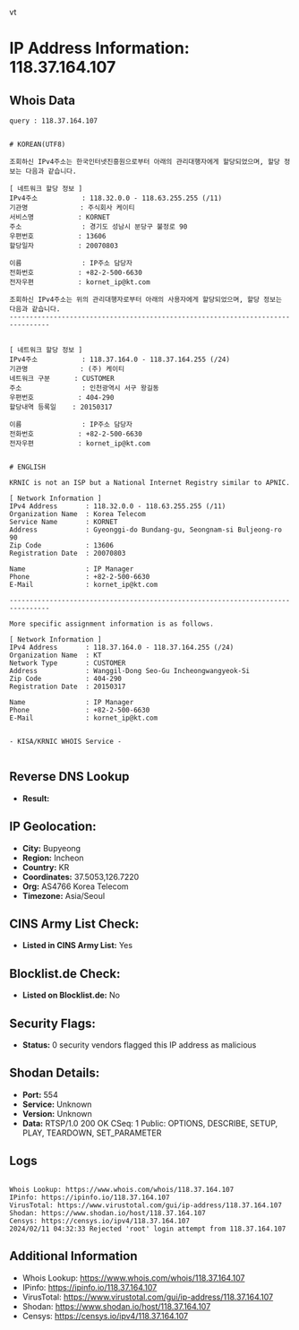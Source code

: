 vt
# IP Address Information: 118.37.164.107

## Whois Data
```
query : 118.37.164.107


# KOREAN(UTF8)

조회하신 IPv4주소는 한국인터넷진흥원으로부터 아래의 관리대행자에게 할당되었으며, 할당 정보는 다음과 같습니다.

[ 네트워크 할당 정보 ]
IPv4주소           : 118.32.0.0 - 118.63.255.255 (/11)
기관명             : 주식회사 케이티
서비스명           : KORNET
주소               : 경기도 성남시 분당구 불정로 90
우편번호           : 13606
할당일자           : 20070803

이름               : IP주소 담당자
전화번호           : +82-2-500-6630
전자우편           : kornet_ip@kt.com

조회하신 IPv4주소는 위의 관리대행자로부터 아래의 사용자에게 할당되었으며, 할당 정보는 다음과 같습니다.
--------------------------------------------------------------------------------


[ 네트워크 할당 정보 ]
IPv4주소           : 118.37.164.0 - 118.37.164.255 (/24)
기관명             : (주) 케이티
네트워크 구분      : CUSTOMER
주소               : 인천광역시 서구 왕길동
우편번호           : 404-290
할당내역 등록일    : 20150317

이름               : IP주소 담당자
전화번호           : +82-2-500-6630
전자우편           : kornet_ip@kt.com


# ENGLISH

KRNIC is not an ISP but a National Internet Registry similar to APNIC.

[ Network Information ]
IPv4 Address       : 118.32.0.0 - 118.63.255.255 (/11)
Organization Name  : Korea Telecom
Service Name       : KORNET
Address            : Gyeonggi-do Bundang-gu, Seongnam-si Buljeong-ro 90
Zip Code           : 13606
Registration Date  : 20070803

Name               : IP Manager
Phone              : +82-2-500-6630
E-Mail             : kornet_ip@kt.com

--------------------------------------------------------------------------------

More specific assignment information is as follows.

[ Network Information ]
IPv4 Address       : 118.37.164.0 - 118.37.164.255 (/24)
Organization Name  : KT
Network Type       : CUSTOMER
Address            : Wanggil-Dong Seo-Gu Incheongwangyeok-Si
Zip Code           : 404-290
Registration Date  : 20150317

Name               : IP Manager
Phone              : +82-2-500-6630
E-Mail             : kornet_ip@kt.com


- KISA/KRNIC WHOIS Service -


```
## Reverse DNS Lookup
- **Result:** 

## IP Geolocation:
- **City:** Bupyeong
- **Region:** Incheon
- **Country:** KR
- **Coordinates:** 37.5053,126.7220
- **Org:** AS4766 Korea Telecom
- **Timezone:** Asia/Seoul

## CINS Army List Check:
- **Listed in CINS Army List:** 
Yes

## Blocklist.de Check:
- **Listed on Blocklist.de:** 
No

## Security Flags:
- **Status:** 0 security vendors flagged this IP address as malicious

## Shodan Details:
- **Port:** 554
- **Service:** Unknown
- **Version:** Unknown
- **Data:** RTSP/1.0 200 OK
CSeq: 1
Public: OPTIONS, DESCRIBE, SETUP, PLAY, TEARDOWN, SET_PARAMETER



## Logs
```

Whois Lookup: https://www.whois.com/whois/118.37.164.107
IPinfo: https://ipinfo.io/118.37.164.107
VirusTotal: https://www.virustotal.com/gui/ip-address/118.37.164.107
Shodan: https://www.shodan.io/host/118.37.164.107
Censys: https://censys.io/ipv4/118.37.164.107
2024/02/11 04:32:33 Rejected 'root' login attempt from 118.37.164.107

```
## Additional Information
- Whois Lookup: https://www.whois.com/whois/118.37.164.107
- IPinfo: https://ipinfo.io/118.37.164.107
- VirusTotal: https://www.virustotal.com/gui/ip-address/118.37.164.107
- Shodan: https://www.shodan.io/host/118.37.164.107
- Censys: https://censys.io/ipv4/118.37.164.107

